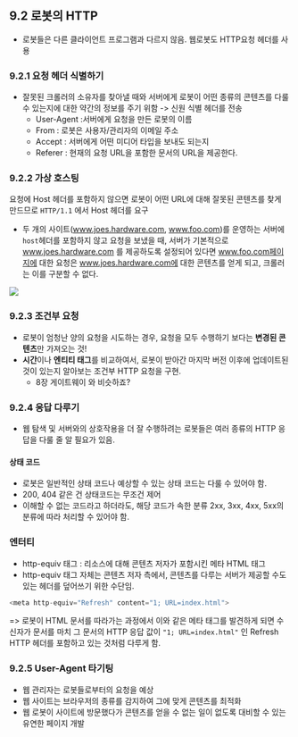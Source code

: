 ## 9.2 로봇의 HTTP
- 로봇들은 다른 클라이언트 프로그램과 다르지 않음. 웹로봇도 HTTP요청 헤더를 사용

### 9.2.1 요청 헤더 식별하기
- 잘못된 크롤러의 소유자를 찾아낼 때와 서버에게 로봇이 어떤 종류의 콘텐츠를 다룰 수 있는지에 대한 약간의 정보를 주기 위함 -> 신원 식별 헤더를 전송
  - User-Agent :서버에게 요청을 만든 로봇의 이름
  - From : 로봇은 사용자/관리자의 이메일 주소
  - Accept : 서버에게 어떤 미디어 타입을 보내도 되는지
  - Referer : 현재의 요청 URL을 포함한 문서의 URL을 제공한다.

### 9.2.2 가상 호스팅
요청에 Host 헤더를 포함하지 않으면 로봇이 어떤 URL에 대해 잘못된 콘텐츠를 찾게 만드므로 `HTTP/1.1` 에서 Host 헤더를 요구

- 두 개의 사이트(www.joes.hardware.com, www.foo.com)를 운영하는 서버에 `host`헤더를 포함하지 않고 요청을 보냈을 때, 서버가 기본적으로 www.joes.hardware.com 를 제공하도록 설정되어 있다면 www.foo.com페이지에 대한 요청은 www.joes.hardware.com에 대한 콘텐츠를 얻게 되고, 크롤러는 이를 구분할 수 없다.

![](https://velog.velcdn.com/images/yoose1002/post/f495248e-1be2-4299-b1e2-be41e672d390/image.png)
### 9.2.3 조건부 요청
- 로봇이 엄청난 양의 요청을 시도하는 경우, 요청을 모두 수행하기 보다는 **변경된 콘텐츠**만 가져오는 것!
- **시간**이나 **엔티티 태그**를 비교하여서, 로봇이 받아간 마지막 버전 이후에 업데이트된 것이 있는지 알아보는 조건부 HTTP 요청을 구현. 
   - 8장 게이트웨이 와 비슷하죠?
### 9.2.4 응답 다루기
- 웹 탐색 및 서버와의 상호작용을 더 잘 수행하려는 로봇들은 여러 종류의 HTTP 응답을 다룰 줄 알 필요가 있음.

#### 상태 코드

- 로봇은 일반적인 상태 코드나 예상할 수 있는 상태 코드는 다룰 수 있어야 함. 
- 200, 404 같은 건 상태코드는 무조건 제어
- 이해할 수 없는 코드라고 하더라도, 해당 코드가 속한 분류 2xx, 3xx, 4xx, 5xx의 분류에 따라 처리할 수 있어야 함.

### 엔터티
- http-equiv 태그 : 리소스에 대해 콘텐츠 저자가 포함시킨 메타 HTML 태그
- http-equiv 태그 자체는 콘텐츠 저자 측에서, 콘텐츠를 다루는 서버가 제공할 수도 있는 헤더를 덮어쓰기 위한 수단임.
```js
<meta http-equiv="Refresh" content="1; URL=index.html">
```
=> 로봇이 HTML 문서를 따라가는 과정에서 이와 같은 메타 태그를 발견하게 되면 수신자가 문서를 마치 그 문서의 HTTP 응답 값이 `"1; URL=index.html"` 인 Refresh HTTP 헤더를 포함하고 있는 것처럼 다루게 함.

### 9.2.5 User-Agent 타기팅

- 웹 관리자는 로봇들로부터의 요청을 예상
- 웹 사이트는 브라우저의 종류를 감지하여 그에 맞게 콘텐츠를 최적화
- 웹 로봇이 사이트에 방문했다가 콘텐츠를 얻을 수 없는 일이 없도록 대비할 수 있는 유연한 페이지 개발